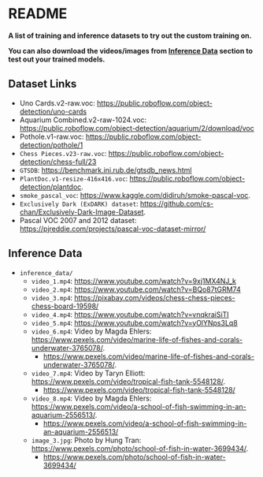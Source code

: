 # README



**A list of training and inference datasets to try out the custom training on.**

**You can also download the videos/images from [Inference Data](#Inference-Data) section to test out your trained models.**



## Dataset Links 

* Uno Cards.v2-raw.voc: https://public.roboflow.com/object-detection/uno-cards
* Aquarium Combined.v2-raw-1024.voc: https://public.roboflow.com/object-detection/aquarium/2/download/voc
* Pothole.v1-raw.voc: https://public.roboflow.com/object-detection/pothole/1
* `Chess Pieces.v23-raw.voc`: https://public.roboflow.com/object-detection/chess-full/23
* `GTSDB`: https://benchmark.ini.rub.de/gtsdb_news.html
* `PlantDoc.v1-resize-416x416.voc`: https://public.roboflow.com/object-detection/plantdoc.
* `smoke_pascal_voc`: https://www.kaggle.com/didiruh/smoke-pascal-voc.
* `Exclusively Dark (ExDARK) dataset`: https://github.com/cs-chan/Exclusively-Dark-Image-Dataset.
* Pascal VOC 2007 and 2012 dataset: https://pjreddie.com/projects/pascal-voc-dataset-mirror/



## Inference Data

* `inference_data/`
  * `video_1.mp4`: https://www.youtube.com/watch?v=9xj1MX4NJ_k
  * `video_2.mp4`: https://www.youtube.com/watch?v=BQo87tGRM74
  * `video_3.mp4`: https://pixabay.com/videos/chess-chess-pieces-chess-board-19598/
  * `video_4.mp4`: https://www.youtube.com/watch?v=vnqkraiSiTI
  * `video_5.mp4`: https://www.youtube.com/watch?v=yOlYNps3Lq8
  * `video_6.mp4`: Video by Magda Ehlers: https://www.pexels.com/video/marine-life-of-fishes-and-corals-underwater-3765078/.
    * https://www.pexels.com/video/marine-life-of-fishes-and-corals-underwater-3765078/.
  * `video_7.mp4`: Video by Taryn Elliott: https://www.pexels.com/video/tropical-fish-tank-5548128/.
    * https://www.pexels.com/video/tropical-fish-tank-5548128/
  * `video_8.mp4`: Video by Magda Ehlers: https://www.pexels.com/video/a-school-of-fish-swimming-in-an-aquarium-2556513/.
    * https://www.pexels.com/video/a-school-of-fish-swimming-in-an-aquarium-2556513/
  * `image_3.jpg`: Photo by Hung Tran: https://www.pexels.com/photo/school-of-fish-in-water-3699434/.
    * https://www.pexels.com/photo/school-of-fish-in-water-3699434/